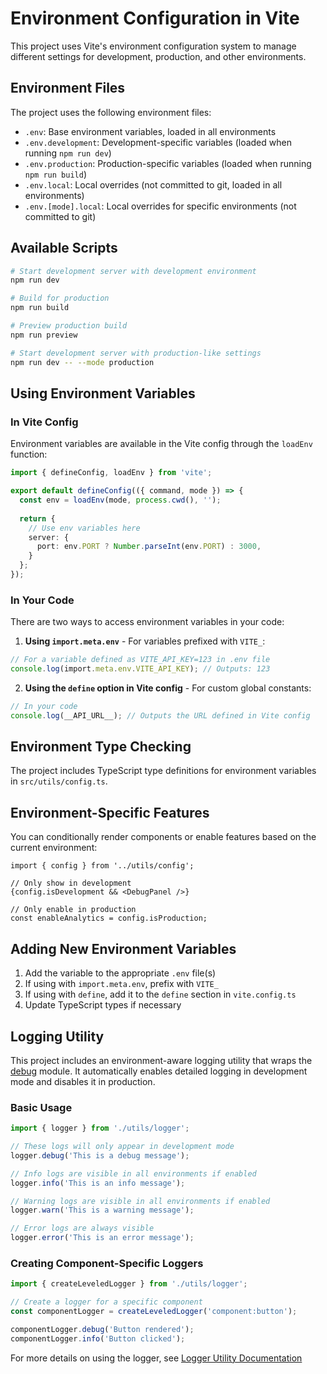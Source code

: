 # Environment Configuration in Vite

This project uses Vite's environment configuration system to manage different settings for development, production, and other environments.

## Environment Files

The project uses the following environment files:

- `.env`: Base environment variables, loaded in all environments
- `.env.development`: Development-specific variables (loaded when running `npm run dev`)
- `.env.production`: Production-specific variables (loaded when running `npm run build`)
- `.env.local`: Local overrides (not committed to git, loaded in all environments)
- `.env.[mode].local`: Local overrides for specific environments (not committed to git)

## Available Scripts

```bash
# Start development server with development environment
npm run dev

# Build for production
npm run build

# Preview production build
npm run preview

# Start development server with production-like settings
npm run dev -- --mode production
```

## Using Environment Variables

### In Vite Config

Environment variables are available in the Vite config through the `loadEnv` function:

```typescript
import { defineConfig, loadEnv } from 'vite';

export default defineConfig(({ command, mode }) => {
  const env = loadEnv(mode, process.cwd(), '');
  
  return {
    // Use env variables here
    server: {
      port: env.PORT ? Number.parseInt(env.PORT) : 3000,
    }
  };
});
```

### In Your Code

There are two ways to access environment variables in your code:

1. **Using `import.meta.env`** - For variables prefixed with `VITE_`:

```typescript
// For a variable defined as VITE_API_KEY=123 in .env file
console.log(import.meta.env.VITE_API_KEY); // Outputs: 123
```

2. **Using the `define` option in Vite config** - For custom global constants:

```typescript
// In your code
console.log(__API_URL__); // Outputs the URL defined in Vite config
```

## Environment Type Checking

The project includes TypeScript type definitions for environment variables in `src/utils/config.ts`.

## Environment-Specific Features

You can conditionally render components or enable features based on the current environment:

```tsx
import { config } from '../utils/config';

// Only show in development
{config.isDevelopment && <DebugPanel />}

// Only enable in production
const enableAnalytics = config.isProduction;
```

## Adding New Environment Variables

1. Add the variable to the appropriate `.env` file(s)
2. If using with `import.meta.env`, prefix with `VITE_`
3. If using with `define`, add it to the `define` section in `vite.config.ts`
4. Update TypeScript types if necessary

## Logging Utility

This project includes an environment-aware logging utility that wraps the [debug](https://github.com/debug-js/debug) module. It automatically enables detailed logging in development mode and disables it in production.

### Basic Usage

```typescript
import { logger } from './utils/logger';

// These logs will only appear in development mode
logger.debug('This is a debug message');

// Info logs are visible in all environments if enabled
logger.info('This is an info message');

// Warning logs are visible in all environments if enabled
logger.warn('This is a warning message');

// Error logs are always visible
logger.error('This is an error message');
```

### Creating Component-Specific Loggers

```typescript
import { createLeveledLogger } from './utils/logger';

// Create a logger for a specific component
const componentLogger = createLeveledLogger('component:button');

componentLogger.debug('Button rendered');
componentLogger.info('Button clicked');
```

For more details on using the logger, see [Logger Utility Documentation](./src/utils/README.md) 